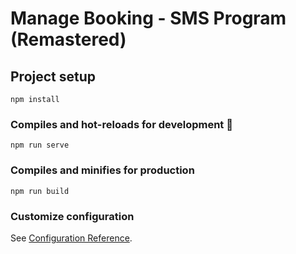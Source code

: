 # Manage Booking - SMS Program (Remastered)

## Project setup
```
npm install
```

### Compiles and hot-reloads for development 🚀
```
npm run serve
```

### Compiles and minifies for production
```
npm run build
```

### Customize configuration
See [Configuration Reference](https://cli.vuejs.org/config/).